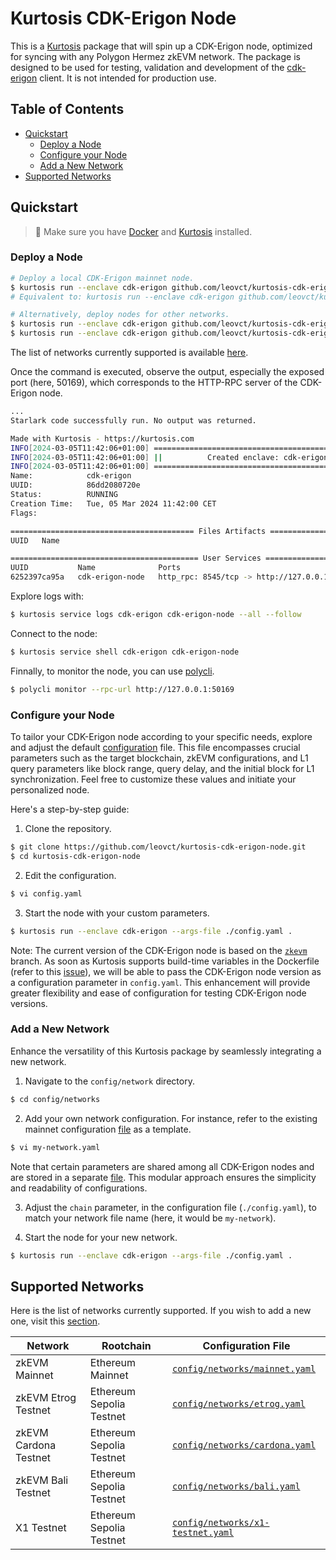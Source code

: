 # Kurtosis CDK-Erigon Node

This is a [Kurtosis](https://github.com/kurtosis-tech/kurtosis) package that will spin up a CDK-Erigon node, optimized for syncing with any Polygon Hermez zkEVM network. The package is designed to be used for testing, validation and development of the [cdk-erigon](https://github.com/0xPolygonHermez/cdk-erigon) client. It is not intended for production use.

## Table of Contents

- [Quickstart](#quickstart)
  - [Deploy a Node](#deploy-a-node)
  - [Configure your Node](#configure-your-node)
  - [Add a New Network](#add-a-new-network)
- [Supported Networks](#supported-networks)

## Quickstart

> 🚨 Make sure you have [Docker](https://www.docker.com/) and [Kurtosis](https://docs.kurtosis.com/install) installed.

### Deploy a Node

```bash
# Deploy a local CDK-Erigon mainnet node.
$ kurtosis run --enclave cdk-erigon github.com/leovct/kurtosis-cdk-erigon-node
# Equivalent to: kurtosis run --enclave cdk-erigon github.com/leovct/kurtosis-cdk-erigon-node '{chain: mainnet}'

# Alternatively, deploy nodes for other networks.
$ kurtosis run --enclave cdk-erigon github.com/leovct/kurtosis-cdk-erigon-node '{chain: cardona}'
$ kurtosis run --enclave cdk-erigon github.com/leovct/kurtosis-cdk-erigon-node '{chain: bali}'
```

The list of networks currently supported is available [here](#supported-networks).

Once the command is executed, observe the output, especially the exposed port (here, 50169), which corresponds to the HTTP-RPC server of the CDK-Erigon node.

```bash
...
Starlark code successfully run. No output was returned.

Made with Kurtosis - https://kurtosis.com
INFO[2024-03-05T11:42:06+01:00] ===================================================
INFO[2024-03-05T11:42:06+01:00] ||          Created enclave: cdk-erigon          ||
INFO[2024-03-05T11:42:06+01:00] ===================================================
Name:            cdk-erigon
UUID:            86dd2080720e
Status:          RUNNING
Creation Time:   Tue, 05 Mar 2024 11:42:00 CET
Flags:

========================================= Files Artifacts =========================================
UUID   Name

========================================== User Services ==========================================
UUID           Name              Ports                                          Status
6252397ca95a   cdk-erigon-node   http_rpc: 8545/tcp -> http://127.0.0.1:50169   RUNNING
```

Explore logs with:

```bash
$ kurtosis service logs cdk-erigon cdk-erigon-node --all --follow
```

Connect to the node:

```bash
$ kurtosis service shell cdk-erigon cdk-erigon-node
```

Finnally, to monitor the node, you can use [polycli](https://github.com/maticnetwork/polygon-cli).

```bash
$ polycli monitor --rpc-url http://127.0.0.1:50169
```

### Configure your Node

To tailor your CDK-Erigon node according to your specific needs, explore and adjust the default [configuration](./config.yaml) file. This file encompasses crucial parameters such as the target blockchain, zkEVM configurations, and L1 query parameters like block range, query delay, and the initial block for L1 synchronization. Feel free to customize these values and initiate your personalized node.

Here's a step-by-step guide:

1. Clone the repository.

```bash
$ git clone https://github.com/leovct/kurtosis-cdk-erigon-node.git
$ cd kurtosis-cdk-erigon-node
```

2. Edit the configuration.

```bash
$ vi config.yaml
```

3. Start the node with your custom parameters.

```bash
$ kurtosis run --enclave cdk-erigon --args-file ./config.yaml .
```

Note: The current version of the CDK-Erigon node is based on the [`zkevm`](https://github.com/0xPolygonHermez/cdk-erigon/tree/zkevm) branch. As soon as Kurtosis supports build-time variables in the Dockerfile (refer to this [issue](https://github.com/kurtosis-tech/kurtosis/issues/2214)), we will be able to pass the CDK-Erigon node version as a configuration parameter in `config.yaml`. This enhancement will provide greater flexibility and ease of configuration for testing CDK-Erigon node versions.

### Add a New Network

Enhance the versatility of this Kurtosis package by seamlessly integrating a new network.

1. Navigate to the `config/network` directory.

```bash
$ cd config/networks
```

2. Add your own network configuration. For instance, refer to the existing mainnet configuration [file](./config/networks/mainnet.yaml) as a template.

```bash
$ vi my-network.yaml
```

Note that certain parameters are shared among all CDK-Erigon nodes and are stored in a separate [file](./config/common.yaml). This modular approach ensures the simplicity and readability of configurations.

3. Adjust the `chain` parameter, in the configuration file (`./config.yaml`), to match your network file name (here, it would be `my-network`).

4. Start the node for your new network.

```bash
$ kurtosis run --enclave cdk-erigon --args-file ./config.yaml .
```

## Supported Networks

Here is the list of networks currently supported. If you wish to add a new one, visit this [section](#add-a-new-network).

| Network               | Rootchain                | Configuration File                                                     |
| --------------------- | ------------------------ | ---------------------------------------------------------------------- |
| zkEVM Mainnet         | Ethereum Mainnet         | [`config/networks/mainnet.yaml`](./config/networks/mainnet.yaml)       |
| zkEVM Etrog Testnet   | Ethereum Sepolia Testnet | [`config/networks/etrog.yaml`](./config/networks/etrog.yaml)           |
| zkEVM Cardona Testnet | Ethereum Sepolia Testnet | [`config/networks/cardona.yaml`](./config/networks/cardona.yaml)       |
| zkEVM Bali Testnet    | Ethereum Sepolia Testnet | [`config/networks/bali.yaml`](./config/networks/bali.yaml)             |
| X1 Testnet            | Ethereum Sepolia Testnet | [`config/networks/x1-testnet.yaml`](./config/networks/x1-testnet.yaml) |
